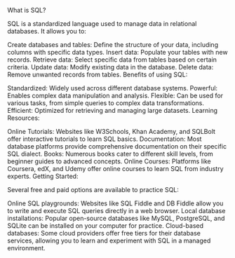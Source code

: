What is SQL?

SQL is a standardized language used to manage data in relational databases. It allows you to:

Create databases and tables: Define the structure of your data, including columns with specific data types.
Insert data: Populate your tables with new records.
Retrieve data: Select specific data from tables based on certain criteria.
Update data: Modify existing data in the database.
Delete data: Remove unwanted records from tables.
Benefits of using SQL:

Standardized: Widely used across different database systems.
Powerful: Enables complex data manipulation and analysis.
Flexible: Can be used for various tasks, from simple queries to complex data transformations.
Efficient: Optimized for retrieving and managing large datasets.
Learning Resources:

Online Tutorials: Websites like W3Schools, Khan Academy, and SQLBolt offer interactive tutorials to learn SQL basics.
Documentation: Most database platforms provide comprehensive documentation on their specific SQL dialect.
Books: Numerous books cater to different skill levels, from beginner guides to advanced concepts.
Online Courses: Platforms like Coursera, edX, and Udemy offer online courses to learn SQL from industry experts.
Getting Started:

Several free and paid options are available to practice SQL:

Online SQL playgrounds: Websites like SQL Fiddle and DB Fiddle allow you to write and execute SQL queries directly in a web browser.
Local database installations: Popular open-source databases like MySQL, PostgreSQL, and SQLite can be installed on your computer for practice.
Cloud-based databases: Some cloud providers offer free tiers for their database services, allowing you to learn and experiment with SQL in a managed environment.
